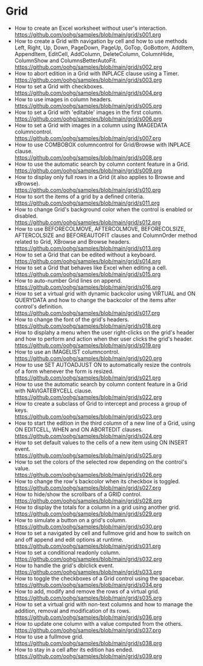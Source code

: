 # Grid

* How to create an Excel worksheet without user's interaction.<br>
https://github.com/oohg/samples/blob/main/grid/s001.prg
* How to create a Grid with navigation by cell and how to use methods Left, Right, Up, Down, PageDown, PageUp, GoTop, GoBottom, AddItem, AppendItem, EditCell, AddColumn, DeleteColumn, ColumnHide, ColumnShow and ColumnsBetterAutoFit.<br>
https://github.com/oohg/samples/blob/main/grid/s002.prg
* How to abort edition in a Grid with INPLACE clause using a Timer.<br>
https://github.com/oohg/samples/blob/main/grid/s003.prg
* How to set a Grid with checkboxes.<br>
https://github.com/oohg/samples/blob/main/grid/s004.prg
* How to use images in column headers.<br>
https://github.com/oohg/samples/blob/main/grid/s005.prg
* How to set a Grid with 'editable' images in the first column.<br>
https://github.com/oohg/samples/blob/main/grid/s006.prg
* How to set a Grid with images in a column using IMAGEDATA columncontrol.<br>
https://github.com/oohg/samples/blob/main/grid/s007.prg
* How to use COMBOBOX columncontrol for Grid/Browse with INPLACE clause.<br>
https://github.com/oohg/samples/blob/main/grid/s008.prg
* How to use the automatic search by column content feature in a Grid.<br>
https://github.com/oohg/samples/blob/main/grid/s009.prg
* How to display only full rows in a Grid (it also applies to Browse and xBrowse).<br>
https://github.com/oohg/samples/blob/main/grid/s010.prg
* How to sort the items of a grid by a defined criteria.<br>
https://github.com/oohg/samples/blob/main/grid/s011.prg
* How to change Grid's background color when the control is enabled or disabled.<br>
https://github.com/oohg/samples/blob/main/grid/s012.prg
* How to use BEFORECOLMOVE, AFTERCOLMOVE, BEFORECOLSIZE, AFTERCOLSIZE and BEFOREAUTOFIT clauses and ColumnOrder method related to Grid, XBrowse and Browse headers.<br>
https://github.com/oohg/samples/blob/main/grid/s013.prg
* How to set a Grid that can be edited without a keyboard.<br>
https://github.com/oohg/samples/blob/main/grid/s014.prg
* How to set a Grid that behaves like Excel when editing a cell.<br>
https://github.com/oohg/samples/blob/main/grid/s015.prg
* How to auto-number Grid lines on append.<br>
https://github.com/oohg/samples/blob/main/grid/s016.prg
* How to set a virtual grid with dynamic backcolor using VIRTUAL and ON QUERYDATA and how to change the backcolor of the items after control's definition.<br>
https://github.com/oohg/samples/blob/main/grid/s017.prg
* How to change the font of the grid's headers.<br>
https://github.com/oohg/samples/blob/main/grid/s018.prg
* How to displahy a menu when the user right-clicks on the grid's header and how to perform and action when ther user clicks the grid's header.<br>
https://github.com/oohg/samples/blob/main/grid/s019.prg
* How to use an IMAGELIST columncontrol.<br>
https://github.com/oohg/samples/blob/main/grid/s020.prg
* How to use SET AUTOADJUST ON to automatically resize the controls of a form whenever the form is resized.<br>
https://github.com/oohg/samples/blob/main/grid/s021.prg
* How to use the automatic search by column content feature in a Grid with NAVIGATEBYCELL clause.<br>
https://github.com/oohg/samples/blob/main/grid/s022.prg
* How to create a subclass of Grid to intercept and process a group of keys.<br>
https://github.com/oohg/samples/blob/main/grid/s023.prg
* How to start the edition in the third column of a new line of a Grid, using ON EDITCELL, WHEN and ON ABORTEDIT clauses.<br>
https://github.com/oohg/samples/blob/main/grid/s024.prg
* How to set default values to the cells of a new item using ON INSERT event.<br>
https://github.com/oohg/samples/blob/main/grid/s025.prg
* How to set the colors of the selected row depending on the control's value.<br>
https://github.com/oohg/samples/blob/main/grid/s026.prg
* How to change the row's backcolor when its checkbox is toggled.<br>
https://github.com/oohg/samples/blob/main/grid/s027.prg
* How to hide/show the scrollbars of a GRID control.<br>
https://github.com/oohg/samples/blob/main/grid/s028.prg
* How to display the totals for a column in a grid using another grid.<br>
https://github.com/oohg/samples/blob/main/grid/s029.prg
* How to simulate a button on a grid's column.<br>
https://github.com/oohg/samples/blob/main/grid/s030.prg
* How to set a navigated by cell and fullmove grid and how to switch on and off append and edit options at runtime.<br>
https://github.com/oohg/samples/blob/main/grid/s031.prg
* How to set a conditional readonly column.<br>
https://github.com/oohg/samples/blob/main/grid/s032.prg
* How to handle the grid's dblclick event.<br>
https://github.com/oohg/samples/blob/main/grid/s033.prg
* How to toggle the checkboxes of a Grid control using the spacebar.<br>
https://github.com/oohg/samples/blob/main/grid/s034.prg
* How to add, modify and remove the rows of a virtual grid.<br>
https://github.com/oohg/samples/blob/main/grid/s035.prg
* How to set a virtual grid with non-text columns and how to manage the addition, removal and modification of its rows.<br>
https://github.com/oohg/samples/blob/main/grid/s036.prg
* How to update one column with a value computed from the others.<br>
https://github.com/oohg/samples/blob/main/grid/s037.prg
* How to use a fullmove grid.<br>
https://github.com/oohg/samples/blob/main/grid/s038.prg
* How to stay in a cell after its edition has ended.<br>
https://github.com/oohg/samples/blob/main/grid/s039.prg
